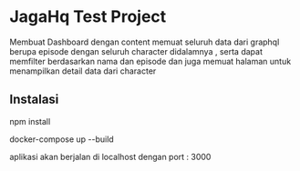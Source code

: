 # JagaHq Test Project

Membuat Dashboard dengan content memuat seluruh data dari graphql berupa episode dengan seluruh character didalamnya , serta dapat memfilter berdasarkan nama dan episode dan juga memuat halaman untuk menampilkan detail data dari character

## Instalasi

npm install

docker-compose up --build

aplikasi akan berjalan di localhost dengan port : 3000

